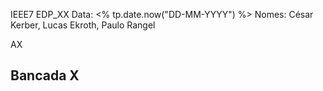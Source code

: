 IEEE7                                  EDP_XX
Data: <% tp.date.now("DD-MM-YYYY") %>
Nomes: César Kerber, Lucas Ekroth, Paulo Rangel

AX

## Bancada X
